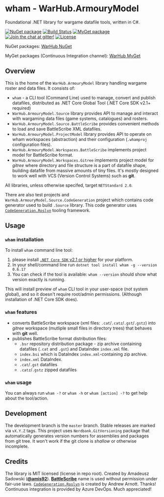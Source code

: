 # wham - WarHub.ArmouryModel

Foundational .NET library for wargame datafile tools, written in C#.

[![NuGet package](https://img.shields.io/nuget/v/WarHub.ArmouryModel.Source.svg)](https://www.nuget.org/packages?q=wham)
[![Build Status](https://dev.azure.com/warhub/wham/_apis/build/status/WarHub.wham?branchName=master)](https://dev.azure.com/warhub/wham/_build/latest?definitionId=1&branchName=master)
[![MyGet package](https://img.shields.io/myget/warhub/vpre/WarHub.ArmouryModel.Source.svg?label=myget-ci)](https://www.myget.org/feed/Packages/warhub)
[![Join the chat at gitter!](https://img.shields.io/gitter/room/WarHub/wham.svg)](https://gitter.im/WarHub/wham?utm_source=badge&utm_medium=badge&utm_content=badge)
[![License](https://img.shields.io/github/license/WarHub/wham.svg)](https://github.com/WarHub/wham/blob/master/LICENSE.md)

NuGet packages: [WarHub NuGet](https://www.nuget.org/profiles/warhub)

MyGet packages (Continuous Integration channel):
[WarHub MyGet](https://www.myget.org/feed/Packages/warhub)

## Overview

This is the home of the `WarHub.ArmouryModel` library handling wargame roster and data files.
It consists of:
* `wham` - a CLI tool (Command Line) used to manage, convert and publish datafiles,
  distributed as .NET Core Global Tool (.NET Core SDK v2.1+ required)
* `WarHub.ArmouryModel.Source` library provides API to manage and interact
  with wargaming data files (game systems, catalogues) and rosters.
* `WarHub.ArmouryModel.Source.BattleScribe` provides convenient methods to load and save
  BattleScribe XML datafiles.
* `WarHub.ArmouryModel.ProjectModel` library provides API to operate on wham workspaces (abstraction)
  and their configuration (`.whamproj` configuration files).
* `WarHub.ArmouryModel.Workspaces.BattleScribe` implements project model for BattleScribe format.
* `WarHub.ArmouryModel.Workspaces.Gitree` implements project model for *gitree* where
  directory and file structure is a part of datafile shape, building datafile from massive amounts
  of tiny files. It's mostly designed to work well with VCS (Version Control Systems) such as **git**.

All libraries, unless otherwise specifed, target `NETStandard 2.0`.

There are also test projects and `WarHub.ArmouryModel.Source.CodeGeneration` project which contains
code generator used to build `.Source` library. This code generator uses
[`CodeGeneration.Roslyn`][CodeGenRoslyn] tooling framework.

## Usage

### `wham` installation

To install `wham` command line tool:
1. please install [`.NET Core SDK` v2.1 or higher](https://www.microsoft.com/net/download)
  for your platform.
2. In your shell/command line run
  `dotnet tool install wham -g --version 0.6.17`
3. You can check if the tool is available: `wham --version` should show what version exactly is running.

This will install preview of `wham` CLI tool in your user-space (not system global),
and so it doesn't require root/admin permissions. (Although installation of .NET Core SDK does).

### `wham` features

* converts BattleScribe workspace (xml files: `.cat`/`.catz`/`.gst`/`.gstz`)
  into *gitree* workspace (mutliple small files in directory trees) that
  behaves with **git** well.
* publishes BattleScribe format distribution files:
  * `.bsr` repository distribution package - zip archive containing datafiles (`.cat` and `.gst`)
    and DataIndex `index.xml` file.
  * `index.bsi` which is DataIndex `index.xml`-containing zip archive.
  * `index.xml` DataIndex.
  * `.cat`/`.gst` datafiles
  * `.catz`/`.gstz` zipped datafiles

### `wham` usage

You can always run `wham -?` or `wham -h` or `wham [action] -?` to get help about the tool/action.

## Development

The development branch is the `master` branch. Stable releases are marked via `vX.Y.Z` tags.
This project uses `Nerdbank.GitVersioning` package that automatically generates version numbers
for assemblies and packages from git tree. It won't work if the git clone is *shallow* or otherwise
incomplete.

## Credits

The library is MIT licensed (license in repo root).
Created by Amadeusz Sadowski ([**@amis92**](https://github.com/amis92)).
[**BattleScribe**](https://battlescribe.net/) name is used without permission under fair-use laws.
[`CodeGeneration.Roslyn`][CodeGenRoslyn] is created by Andrew Arnott. Thanks!
Continuous integration is provided by Azure DevOps. Much appreciated!


[CodeGenRoslyn]: https://github.com/AArnott/CodeGeneration.Roslyn
